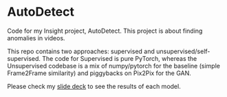 # AutoDetect
Code for my Insight project, AutoDetect. This project is about finding anomalies in videos. 

This repo contains two approaches: supervised and unsupervised/self-supervised. The code for Supervised is pure PyTorch, whereas the Unsupervised codebase is a mix of numpy/pytorch for the baseline (simple Frame2Frame similarity) and piggybacks on Pix2Pix for the GAN.

Please check my [slide deck](https://docs.google.com/presentation/d/1RdilhTLWwx9OcFoxeFg5OQffbbGVYqci/edit#slide=id.p17) to see the results of each model.

